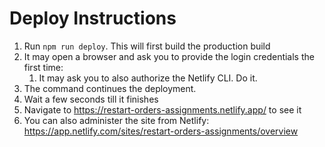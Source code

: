 # Deploy Instructions

1. Run `npm run deploy`. This will first build the production build
1. It may open a browser and ask you to provide the login credentials the first time:
   1. It may ask you to also authorize the Netlify CLI. Do it.
1. The command continues the deployment.
1. Wait a few seconds till it finishes
1. Navigate to <https://restart-orders-assignments.netlify.app/> to see it
1. You can also administer the site from Netlify:
   <https://app.netlify.com/sites/restart-orders-assignments/overview>
